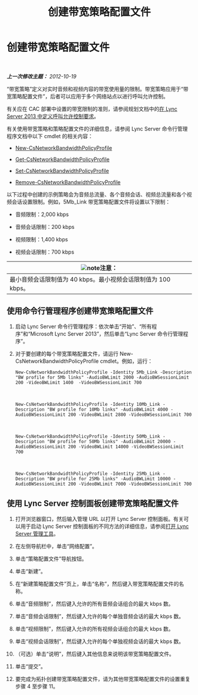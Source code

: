 ﻿---
title: 创建带宽策略配置文件
TOCTitle: 创建带宽策略配置文件
ms:assetid: a71881ef-b04a-465e-9abb-0577bfd182f3
ms:mtpsurl: https://technet.microsoft.com/zh-cn/library/Gg412785(v=OCS.15)
ms:contentKeyID: 49313848
ms.date: 05/19/2016
mtps_version: v=OCS.15
ms.translationtype: HT
---

# 创建带宽策略配置文件

 

_**上一次修改主题：** 2012-10-19_

“带宽策略”定义对实时音频和视频内容的带宽使用量的限制。带宽策略应用于“带宽策略配置文件”，后者可以应用于多个网络站点以进行呼叫允许控制。

有关应在 CAC 部署中设置的带宽限制的准则，请参阅规划文档中的[在 Lync Server 2013 中定义呼叫允许控制要求](lync-server-2013-defining-your-requirements-for-call-admission-control.md)。

有关使用带宽策略和策略配置文件的详细信息，请参阅 Lync Server 命令行管理程序文档中以下 cmdlet 的相关内容：

  - [New-CsNetworkBandwidthPolicyProfile](new-csnetworkbandwidthpolicyprofile.md)

  - [Get-CsNetworkBandwidthPolicyProfile](https://docs.microsoft.com/en-us/powershell/module/skype/Get-CsNetworkBandwidthPolicyProfile)

  - [Set-CsNetworkBandwidthPolicyProfile](set-csnetworkbandwidthpolicyprofile.md)

  - [Remove-CsNetworkBandwidthPolicyProfile](remove-csnetworkbandwidthpolicyprofile.md)

以下过程中创建的示例策略会为音频总流量、各个音频会话、视频总流量和各个视频会话设置限制。例如，5Mb\_Link 带宽策略配置文件将设置以下限制：

  - 音频限制：2,000 kbps

  - 音频会话限制：200 kbps

  - 视频限制：1,400 kbps

  - 视频会话限制：700 kbps

<table>
<thead>
<tr class="header">
<th><img src="images/Dn783119.note(OCS.15).gif" title="note" alt="note" />注意：</th>
</tr>
</thead>
<tbody>
<tr class="odd">
<td>最小音频会话限制值为 40 kbps。最小视频会话限制值为 100 kbps。</td>
</tr>
</tbody>
</table>


## 使用命令行管理程序创建带宽策略配置文件

1.  启动 Lync Server 命令行管理程序：依次单击“开始”、“所有程序”和“Microsoft Lync Server 2013”，然后单击“Lync Server 命令行管理程序”。

2.  对于要创建的每个带宽策略配置文件，请运行 New-CsNetworkBandwidthPolicyProfile cmdlet。例如，运行：
    
        New-CsNetworkBandwidthPolicyProfile -Identity 5Mb_Link -Description "BW profile for 5Mb links" -AudioBWLimit 2000 -AudioBWSessionLimit 200 -VideoBWLimit 1400  -VideoBWSessionLimit 700

       &nbsp;
    
        New-CsNetworkBandwidthPolicyProfile -Identity 10Mb_Link -Description "BW profile for 10Mb links" -AudioBWLimit 4000 -AudioBWSessionLimit 200 -VideoBWLimit 2800 -VideoBWSessionLimit 700

       &nbsp;
    
        New-CsNetworkBandwidthPolicyProfile -Identity 50Mb_Link -Description "BW profile for 50Mb links" -AudioBWLimit 20000 -AudioBWSessionLimit 200 -VideoBWLimit 14000 -VideoBWSessionLimit 700

       &nbsp;
    
        New-CsNetworkBandwidthPolicyProfile -Identity 25Mb_Link -Description "BW profile for 25Mb links" -AudioBWLimit 10000 -AudioBWSessionLimit 200 -VideoBWLimit 7000 -VideoBWSessionLimit 700

## 使用 Lync Server 控制面板创建带宽策略配置文件

1.  打开浏览器窗口，然后输入管理 URL 以打开 Lync Server 控制面板。有关可以用于启动 Lync Server 控制面板的不同方法的详细信息，请参阅[打开 Lync Server 管理工具](lync-server-2013-open-lync-server-administrative-tools.md)。

2.  在左侧导航栏中，单击“网络配置”。

3.  单击“策略配置文件”导航按钮。

4.  单击“新建”。

5.  在“新建策略配置文件”页上，单击“名称”，然后键入带宽策略配置文件的名称。

6.  单击“音频限制”，然后键入允许的所有音频会话组合的最大 kbps 数。

7.  单击“音频会话限制”，然后键入允许的每个单独音频会话的最大 kbps 数。

8.  单击“视频限制”，然后键入允许的所有视频会话组合的最大 kbps 数。

9.  单击“视频会话限制”，然后键入允许的每个单独视频会话的最大 kbps 数。

10. （可选）单击“说明”，然后键入其他信息来说明该带宽策略配置文件。

11. 单击“提交”。

12. 要完成为拓扑创建带宽策略配置文件，请为其他带宽策略配置文件的设置重复步骤 4 至步骤 11。

